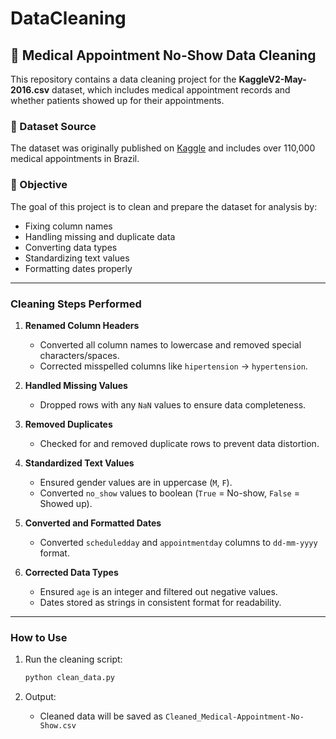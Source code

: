 # DataCleaning

## 🧹 Medical Appointment No-Show Data Cleaning

This repository contains a data cleaning project for the **KaggleV2-May-2016.csv** dataset, which includes medical appointment records and whether patients showed up for their appointments.

### 📁 Dataset Source

The dataset was originally published on [Kaggle](https://www.kaggle.com/datasets/joniarroba/noshowappointments) and includes over 110,000 medical appointments in Brazil.

### 📌 Objective

The goal of this project is to clean and prepare the dataset for analysis by:

* Fixing column names
* Handling missing and duplicate data
* Converting data types
* Standardizing text values
* Formatting dates properly

---

### Cleaning Steps Performed

1. **Renamed Column Headers**

   * Converted all column names to lowercase and removed special characters/spaces.
   * Corrected misspelled columns like `hipertension` → `hypertension`.

2. **Handled Missing Values**

   * Dropped rows with any `NaN` values to ensure data completeness.

3. **Removed Duplicates**

   * Checked for and removed duplicate rows to prevent data distortion.

4. **Standardized Text Values**

   * Ensured gender values are in uppercase (`M`, `F`).
   * Converted `no_show` values to boolean (`True` = No-show, `False` = Showed up).

5. **Converted and Formatted Dates**

   * Converted `scheduledday` and `appointmentday` columns to `dd-mm-yyyy` format.

6. **Corrected Data Types**

   * Ensured `age` is an integer and filtered out negative values.
   * Dates stored as strings in consistent format for readability.

---

### How to Use

1. Run the cleaning script:

   ```bash
   python clean_data.py
   ```

2. Output:

   * Cleaned data will be saved as `Cleaned_Medical-Appointment-No-Show.csv`


